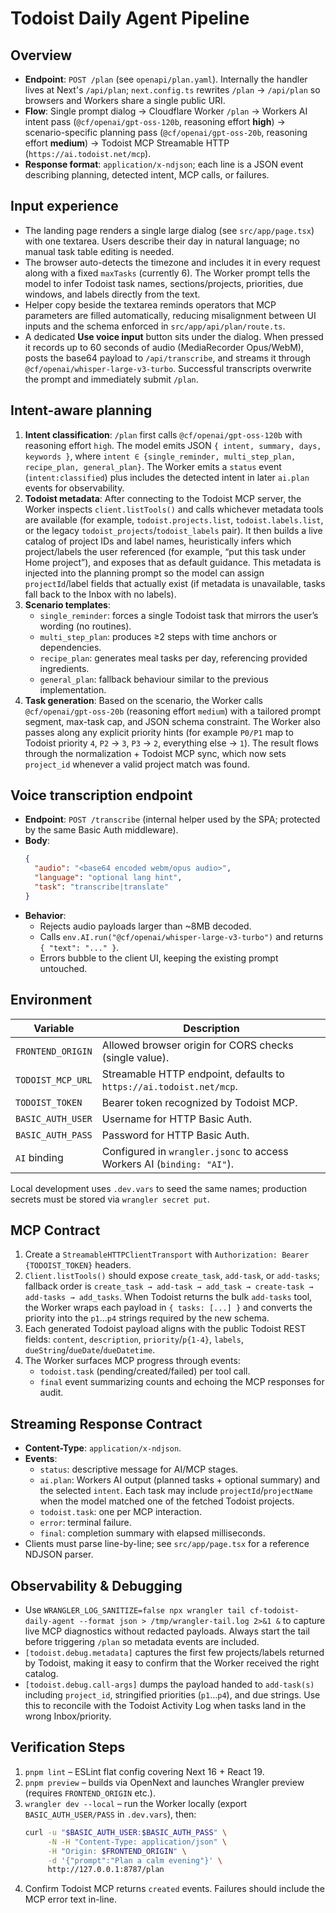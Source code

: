<!-- Related Serena Memory: features/plan-mcp-upgrade/IMPLEMENTATION.md -->
<!-- Last Synced: 2025-10-26 -->

# Todoist Daily Agent Pipeline

## Overview
- **Endpoint**: `POST /plan` (see `openapi/plan.yaml`). Internally the handler lives at Next's `/api/plan`; `next.config.ts` rewrites `/plan` → `/api/plan` so browsers and Workers share a single public URI.
- **Flow**: Single prompt dialog → Cloudflare Worker `/plan` → Workers AI intent pass (`@cf/openai/gpt-oss-120b`, reasoning effort **high**) → scenario-specific planning pass (`@cf/openai/gpt-oss-20b`, reasoning effort **medium**) → Todoist MCP Streamable HTTP (`https://ai.todoist.net/mcp`).
- **Response format**: `application/x-ndjson`; each line is a JSON event describing planning, detected intent, MCP calls, or failures.

## Input experience
- The landing page renders a single large dialog (see `src/app/page.tsx`) with one textarea. Users describe their day in natural language; no manual task table editing is needed.
- The browser auto-detects the timezone and includes it in every request along with a fixed `maxTasks` (currently 6). The Worker prompt tells the model to infer Todoist task names, sections/projects, priorities, due windows, and labels directly from the text.
- Helper copy beside the textarea reminds operators that MCP parameters are filled automatically, reducing misalignment between UI inputs and the schema enforced in `src/app/api/plan/route.ts`.
- A dedicated **Use voice input** button sits under the dialog. When pressed it records up to 60 seconds of audio (MediaRecorder Opus/WebM), posts the base64 payload to `/api/transcribe`, and streams it through `@cf/openai/whisper-large-v3-turbo`. Successful transcripts overwrite the prompt and immediately submit `/plan`.

## Intent-aware planning
1. **Intent classification**: `/plan` first calls `@cf/openai/gpt-oss-120b` with reasoning effort `high`. The model emits JSON `{ intent, summary, days, keywords }`, where `intent ∈ {single_reminder, multi_step_plan, recipe_plan, general_plan}`. The Worker emits a `status` event (`intent:classified`) plus includes the detected intent in later `ai.plan` events for observability.
2. **Todoist metadata**: After connecting to the Todoist MCP server, the Worker inspects `client.listTools()` and calls whichever metadata tools are available (for example, `todoist.projects.list`, `todoist.labels.list`, or the legacy `todoist_projects`/`todoist_labels` pair). It then builds a live catalog of project IDs and label names, heuristically infers which project/labels the user referenced (for example, “put this task under Home project”), and exposes that as default guidance. This metadata is injected into the planning prompt so the model can assign `projectId`/label fields that actually exist (if metadata is unavailable, tasks fall back to the Inbox with no labels).
3. **Scenario templates**:
   - `single_reminder`: forces a single Todoist task that mirrors the user’s wording (no routines).
   - `multi_step_plan`: produces ≥2 steps with time anchors or dependencies.
   - `recipe_plan`: generates meal tasks per day, referencing provided ingredients.
   - `general_plan`: fallback behaviour similar to the previous implementation.
4. **Task generation**: Based on the scenario, the Worker calls `@cf/openai/gpt-oss-20b` (reasoning effort `medium`) with a tailored prompt segment, max-task cap, and JSON schema constraint. The Worker also passes along any explicit priority hints (for example `P0/P1` map to Todoist priority `4`, `P2` → `3`, `P3` → `2`, everything else → `1`). The result flows through the normalization + Todoist MCP sync, which now sets `project_id` whenever a valid project match was found.

## Voice transcription endpoint
- **Endpoint**: `POST /transcribe` (internal helper used by the SPA; protected by the same Basic Auth middleware).
- **Body**:
  ```json
  {
    "audio": "<base64 encoded webm/opus audio>",
    "language": "optional lang hint",
    "task": "transcribe|translate"
  }
  ```
- **Behavior**:
  - Rejects audio payloads larger than ~8MB decoded.
  - Calls `env.AI.run("@cf/openai/whisper-large-v3-turbo")` and returns `{ "text": "..." }`.
  - Errors bubble to the client UI, keeping the existing prompt untouched.

## Environment
| Variable | Description |
| --- | --- |
| `FRONTEND_ORIGIN` | Allowed browser origin for CORS checks (single value). |
| `TODOIST_MCP_URL` | Streamable HTTP endpoint, defaults to `https://ai.todoist.net/mcp`. |
| `TODOIST_TOKEN` | Bearer token recognized by Todoist MCP. |
| `BASIC_AUTH_USER` | Username for HTTP Basic Auth. |
| `BASIC_AUTH_PASS` | Password for HTTP Basic Auth. |
| `AI` binding | Configured in `wrangler.jsonc` to access Workers AI (`binding: "AI"`). |

Local development uses `.dev.vars` to seed the same names; production secrets must be stored via `wrangler secret put`.

## MCP Contract
1. Create a `StreamableHTTPClientTransport` with `Authorization: Bearer {TODOIST_TOKEN}` headers.
2. `Client.listTools()` should expose `create_task`, `add-task`, or `add-tasks`; fallback order is `create_task → add-task → add_task → create-task → add-tasks → add_tasks`. When Todoist returns the bulk `add-tasks` tool, the Worker wraps each payload in `{ tasks: [...] }` and converts the priority into the `p1`...`p4` strings required by the new schema.
3. Each generated Todoist payload aligns with the public Todoist REST fields: `content`, `description`, `priority`/`p{1-4}`, `labels`, `dueString`/`dueDate`/`dueDatetime`.
4. The Worker surfaces MCP progress through events:
   - `todoist.task` (pending/created/failed) per tool call.
   - `final` event summarizing counts and echoing the MCP responses for audit.

## Streaming Response Contract
- **Content-Type**: `application/x-ndjson`.
- **Events**:
  - `status`: descriptive message for AI/MCP stages.
  - `ai.plan`: Workers AI output (planned tasks + optional summary) and the selected `intent`. Each task may include `projectId`/`projectName` when the model matched one of the fetched Todoist projects.
  - `todoist.task`: one per MCP interaction.
  - `error`: terminal failure.
  - `final`: completion summary with elapsed milliseconds.
- Clients must parse line-by-line; see `src/app/page.tsx` for a reference NDJSON parser.

## Observability & Debugging
- Use `WRANGLER_LOG_SANITIZE=false npx wrangler tail cf-todoist-daily-agent --format json > /tmp/wrangler-tail.log 2>&1 &` to capture live MCP diagnostics without redacted payloads. Always start the tail before triggering `/plan` so metadata events are included.
- `[todoist.debug.metadata]` captures the first few projects/labels returned by Todoist, making it easy to confirm that the Worker received the right catalog.
- `[todoist.debug.call-args]` dumps the payload handed to `add-task(s)` including `project_id`, stringified priorities (`p1`…`p4`), and due strings. Use this to reconcile with the Todoist Activity Log when tasks land in the wrong Inbox/priority.

## Verification Steps
1. `pnpm lint` – ESLint flat config covering Next 16 + React 19.
2. `pnpm preview` – builds via OpenNext and launches Wrangler preview (requires `FRONTEND_ORIGIN` etc.).
3. `wrangler dev --local` – run the Worker locally (export `BASIC_AUTH_USER/PASS` in `.dev.vars`), then:
   ```bash
   curl -u "$BASIC_AUTH_USER:$BASIC_AUTH_PASS" \
        -N -H "Content-Type: application/json" \
        -H "Origin: $FRONTEND_ORIGIN" \
        -d '{"prompt":"Plan a calm evening"}' \
        http://127.0.0.1:8787/plan
   ```
4. Confirm Todoist MCP returns `created` events. Failures should include the MCP error text in-line.
